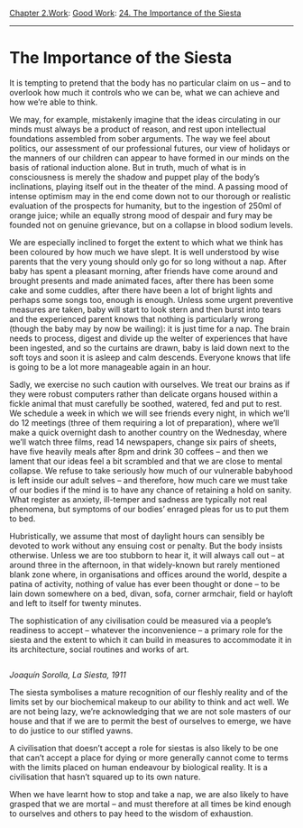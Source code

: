 [Chapter 2.Work](https://www.theschooloflife.com/thebookoflife/category/work/): [Good Work](https://www.theschooloflife.com/thebookoflife/category/work/good-work/): [24. The Importance of the Siesta](https://www.theschooloflife.com/thebookoflife/the-importance-of-the-siesta/)

* * *

# The Importance of the Siesta

It is tempting to pretend that the body has no particular claim on us – and to overlook how much it controls who we can be, what we can achieve and how we’re able to think.

We may, for example, mistakenly imagine that the ideas circulating in our minds must always be a product of reason, and rest upon intellectual foundations assembled from sober arguments. The way we feel about politics, our assessment of our professional futures, our view of holidays or the manners of our children can appear to have formed in our minds on the basis of rational induction alone. But in truth, much of what is in consciousness is merely the shadow and puppet play of the body’s inclinations, playing itself out in the theater of the mind. A passing mood of intense optimism may in the end come down not to our thorough or realistic evaluation of the prospects for humanity, but to the ingestion of 250ml of orange juice; while an equally strong mood of despair and fury may be founded not on genuine grievance, but on a collapse in blood sodium levels.

We are especially inclined to forget the extent to which what we think has been coloured by how much we have slept. It is well understood by wise parents that the very young should only go for so long without a nap. After baby has spent a pleasant morning, after friends have come around and brought presents and made animated faces, after there has been some cake and some cuddles, after there have been a lot of bright lights and perhaps some songs too, enough is enough. Unless some urgent preventive measures are taken, baby will start to look stern and then burst into tears and the experienced parent knows that nothing is particularly wrong (though the baby may by now be wailing): it is just time for a nap. The brain needs to process, digest and divide up the welter of experiences that have been ingested, and so the curtains are drawn, baby is laid down next to the soft toys and soon it is asleep and calm descends. Everyone knows that life is going to be a lot more manageable again in an hour.&nbsp;&nbsp;

Sadly, we exercise no such caution with ourselves. We treat our brains as if they were robust computers rather than delicate organs housed within a fickle animal that must carefully be soothed, watered, fed and put to rest. We schedule a week in which we will see friends every night, in which we’ll do 12 meetings (three of them requiring a lot of preparation), where we’ll make a quick overnight dash to another country on the Wednesday, where we’ll watch three films, read 14 newspapers, change six pairs of sheets, have five heavily meals after 8pm and drink 30 coffees – and then we lament that our ideas feel a bit scrambled and that we are close to mental collapse. We refuse to take seriously how much of our vulnerable babyhood is left inside our adult selves – and therefore, how much care we must take of our bodies if the mind is to have any chance of retaining a hold on sanity. What register as anxiety, ill-temper and sadness are typically not real phenomena, but symptoms of our bodies’ enraged pleas for us to put them to bed.

Hubristically, we assume that most of daylight hours can sensibly be devoted to work without any ensuing cost or penalty. But the body insists otherwise. Unless we are too stubborn to hear it, it will always call out – at around three in the afternoon, in that widely-known but rarely mentioned blank zone where, in organisations and offices around the world, despite a patina of activity, nothing of value has ever been thought or done – to be lain down somewhere on a bed, divan, sofa, corner armchair, field or hayloft and left to itself for twenty minutes.

The sophistication of any civilisation could be measured via a people’s readiness to accept – whatever the inconvenience – a primary role for the siesta and the extent to which it can build in measures to accommodate it in its architecture, social routines and works of art.

<figure class="aligncenter"><img src="https://lh3.googleusercontent.com/AOygagAYgWzC3m9vt0luR40Xz_x5sD70tj5uZSZ0pASs3gmxIIidO_keK7xPXLdOFfz8VlI5QWiFSqlr-IBO6DeccEUwzQXhfBfn4ltQnwRKJs3Aqd1gNIa-4vkJDzpNRulRUIGR" alt=""></figure>

_Joaquín Sorolla, La Siesta, 1911_

The siesta symbolises a mature recognition of our fleshly reality and of the limits set by our biochemical makeup to our ability to think and act well. We are not being lazy, we’re acknowledging that we are not sole masters of our house and that if we are to permit the best of ourselves to emerge, we have to do justice to our stifled yawns.

A civilisation that doesn’t accept a role for siestas is also likely to be one that can’t accept a place for dying or more generally cannot come to terms with the limits placed on human endeavour by biological reality. It is a civilisation that hasn’t squared up to its own nature.

When we have learnt how to stop and take a nap, we are also likely to have grasped that we are mortal – and must therefore at all times be kind enough to ourselves and others to pay heed to the wisdom of exhaustion.
